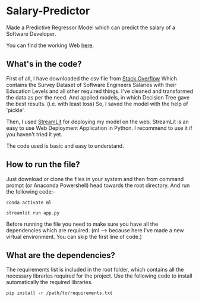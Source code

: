 # Salary-Predictor
Made a Predictive Regressor Model which can predict the salary of a Software Developer.

You can find the working Web [here](https://share.streamlit.io/sameertak/salary-predictor/app.py).

What's in the code?
----------------------------------
First of all, I have downloaded the csv file from [Stack Overflow](https://insights.stackoverflow.com/survey)
Which contains the Survey Dataset of Software Engineers Salaries with their Education Levels and all other required things.
I've cleaned and transformed the data as per the need.
And applied models, in which Decision Tree gave the best results. (i.e. with least loss)
So, I saved the model with the help of 'pickle'.

Then, I used [StreamLit](https://streamlit.io/) for deploying my model on the web.
StreamLit is an easy to use Web Deployment Application in Python. I recommend to use it if you haven't tried it yet.

The code used is basic and easy to understand.

How to run the file?
-----------------------------
Just download or clone the files in your system and then from command prompt (or Anaconda Powershell) head towards the root directory.
And run the following code:-
```
conda activate ml
```
```
streamlit run app.py
```

Before running the file you need to make sure you have all the dependencies which are required.
(ml --> because here I've made a new virtual environment. You can skip the first line of code.)

What are the dependencies?
----------------------------------
The requirements list is included in the root folder, which contains all the necessary libraries required for the project.
Use the following code to install automatically the required libraries.
```
pip install -r /path/to/requirements.txt
```
